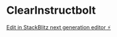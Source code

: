 # ClearInstructbolt

[Edit in StackBlitz next generation editor ⚡️](https://stackblitz.com/~/github.com/anonixon/ClearInstructbolt)